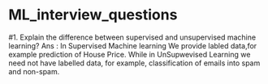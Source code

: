 # ML_interview_questions
#1. Explain the difference between supervised and unsupervised machine learning?
Ans : In Supervised Machine learning We provide labled data,for example prediction of House Price. While in UnSupwevised Learning we need not have labelled data, for example, classification of emails into spam and non-spam.
